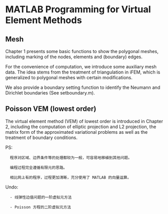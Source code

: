 # MATLAB Programming for Virtual Element Methods


## Mesh 
 Chapter 1 presents some basic functions to show the polygonal meshes, including marking of the nodes, elements and (boundary) edges.
 
 For the convenience of computation, we introduce some auxiliary mesh data. The idea stems from the treatment of triangulation in iFEM,     which is generalized to polygonal meshes with certain modifications. 
 
 We also provide a boundary setting function to identify the Neumann and Dirichlet boundaries (See setboundary.m).
 

## Poisson VEM (lowest order)
The virtual element method (VEM) of lowest order is introduced in Chapter 2, including the computation of elliptic projection and L2 projection, the matrix form of the approximated variational problems as well as the treatment of boundary conditions. 
 
  PS: 
  
      程序对区域、边界条件等的处理都较为一般，可容易地移植到其他问题。
      
      编程过程完全遵循有限元的思路。
      
      相比网上有的程序，过程更加清晰，充分使用了 MATLAB 的向量运算。
      
  Undo:
 
      - 线弹性边值问题的一阶虚拟元方法
      
      - Poisson 方程的二阶虚拟元方法


